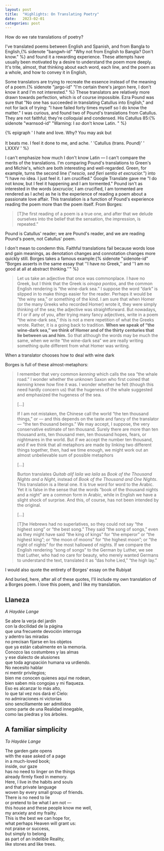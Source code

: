```yaml
---
layout: post
title:  "Highlights: On Translating Poetry"
date:   2023-02-01 
categories: post
---
```


How do we rate translations of poetry? 

I've translated poems between English and Spanish, and from Bangla to English,{% sidenote "bangwh-id" "Why not from English to Bangla? Don't know." %} and found it a rewarding experience. These attempts have usually been motivated by a desire to understand the poem more deeply. It's trite, almost, that thinking about each word, each line, and the poem as a whole, and how to convey it in English, 

Some translators are trying to recreate the essence instead of the meaning of a poem.{% sidenote "jargo-id" "I'm certain there's jargon here, I don't know it and I'm not interested." %}  These translators are relatively more drawn towards perfection, which is of course impossible. Ezra Pound was sure that "No one has succeeded in translating Catullus into English," and not for lack of trying: "I have failed forty times myself so I do know the matter." I was curious, and found two of Pound's translations from Catullus. They are not faithful; they're colloquial and condensed. His Catullus 85:{% sidenote "warnsod-id" "Warning: I *so* don't know Latin. " %} 

{% epigraph ' I hate and love. Why? You may ask but <br> <br> It beats me. I feel it done to me, and ache. ' 'Catullus (trans. Pound)' ' LXXXV ' %}

I can't emphasize how much I don't know Latin — I can't compare the merits of the translations. I'm comparing Pound's translations to Green's and Michie's, which are both interesting and well-regarded. Green, for example, turns the second line ("*nescio, sed fieri sentio et excrucior.*") into "I have no idea. I just feel it. I am crucified." Google Translate gave me "I do not know, but I feel it happening and I am tormented." Pound isn't as interested in the words (*excrucior,* I am crucified, I am tormented are rendered as I ache) as he is the experience of reading a poem about a passionate love affair. This translation is a function of Pound's experience reading the poem more than the poem itself. From Borges: 

> [T]he first reading of a poem is a true one, and after that we delude ourselves into the belief that the sensation, the impression, is repeated.” 

Pound is Catullus' reader; we are Pound's reader, and we are reading Pound's poem, not Catullus' poem. 

I don't mean to condemn this. Faithful translations fail because words lose and gain meanings, as denotation changes and connotation changes more quickly still. Borges takes a famous example:{% sidenote "sidenote-id" "Borges asserts in the same essay that ''I have no Greek,'' and ''I am no good at all at abstract thinking.''" %}  

> Let us take an adjective that once was commonplace. I have no Greek, but I think that the Greek is *oinopa pontos*, and the common English rendering is “the wine-dark sea.” I suppose the word “dark” is slipped in to make things easier for the reader. Perhaps it would be “the winy sea,” or something of the kind. I am sure that when Homer (or the many Greeks who recorded Homer) wrote it, they were simply thinking of the sea; the adjective was straightforward. But nowadays, if I or if any of you, after trying many fancy adjectives, write in a poem “the wine-dark sea,” this is not a mere repetition of what the Greeks wrote. Rather, it is a going back to tradition. **When we speak of “the wine-dark sea,” we think of Homer and of the thirty centuries that lie between us and him.** So that although the words may be much the same, when we write “the wine-dark sea” we are really writing something quite different from what Homer was writing.

When a translator chooses how to deal with wine dark

Borges is full of these almost-metaphors: 

> I remember that very common *kenning* which calls the sea “the whale road.” I wonder whether the unknown Saxon who first coined that *kenning* knew how fine it was. I wonder whether he felt (though this need hardly concern us) that the hugeness of the whale suggested and emphasized the hugeness of the sea.
> 
> [...]
> 
> If I am not mistaken, the Chinese call the world “the ten thousand things,” or — and this depends on the taste and fancy of the translator — “the ten thousand beings.” We may accept, I suppose, the very conservative estimate of ten thousand. Surely there are more than ten thousand ants, ten thousand men, ten thousand hopes, fears, or nightmares in the world. But if we accept the number ten thousand, and if we think that all metaphors are made by linking two different things together, then, had we time enough, we might work out an almost unbelievable sum of possible metaphors
> 
> [...]
> 
> Burton translates *Quitab alif laila wa laila* as *Book of the Thousand Nights and a Night*, instead of *Book of the Thousand and One Nights*. This translation is a literal one. It is true word for word to the Arabic. Yet it is false in the sense that the words “book of the thousand nights and a night” are a common form in Arabic, while in English we have a slight shock of surprise. And this, of course, has not been intended by the original.
> 
> [...]
> 
> [T]he Hebrews had no superlatives, so they could not say “the highest song” or “the best song.” They said “the song of songs,” even as they might have said “the king of kings” for “the emperor” or “the highest king”; or “the moon of moons” for “the highest moon”; or “the night of nights” for the most hallowed of nights. If we compare the English rendering “song of songs” to the German by Luther, we see that Luther, who had no care for beauty, who merely wanted Germans to understand the text, translated it as “das hohe Lied,” “the high lay.”

I would also quote the entirety of Borges' essay on the Rubiyat

And buried, here, after all of these quotes, I'll include my own translation of a Borges poem. I love this poem, and I like my translation. 

## Llaneza

*A Haydée Lange*

Se abre la verja del jardín<br>
con la docilidad de la página<br>
que una frecuente devoción interroga<br>
y adentro las miradas<br>
no precisan fijarse en los objetos<br>
que ya están cabalmente en la memoria.<br>
Conozco las costumbres y las almas<br>
y ese dialecto de alusiones<br>
que toda agrupación humana va urdiendo.<br>
No necesito hablar<br>
ni mentir privilegios;<br>
bien me conocen quienes aquí me rodean,<br>
bien saben mis congojas y mi flaqueza.<br>
Eso es alcanzar lo más alto,<br>
lo que tal vez nos dará el Cielo:<br>
no admiraciones ni victorias<br>
sino sencillamente ser admitidos<br>
como parte de una Realidad innegable,<br>
como las piedras y los árboles.

## A familiar simplicity

*To Haydée Lange*

The garden gate opens <br>
with the ease asked of a page<br>
in a much-loved book;<br>
inside, our gaze<br>
has no need to linger on the things<br>
already firmly fixed in memory.<br>
Here, I live in the habits and souls<br>
and that private language <br>
woven by every small group of friends. <br>
There is no need to lie<br>
or pretend to be what I am not —<br>
this house and these people know me well, <br>
my anxiety and my frailty.<br>
This is the best we can hope for,<br>
what perhaps Heaven will grant us: <br>
not praise or success, <br>
but simply to belong<br>
as part of an indelible Reality,<br>
like stones and like trees.


